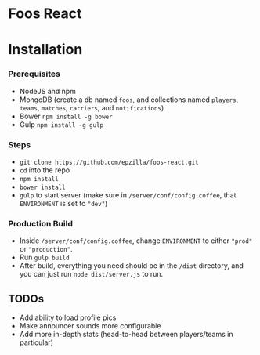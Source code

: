 Foos React
==========

# Installation
### Prerequisites
- NodeJS and npm
- MongoDB (create a db named `foos`, and collections named `players`, `teams`, `matches`, `carriers`, and `notifications`)
- Bower `npm install -g bower`
- Gulp `npm install -g gulp`

### Steps
- `git clone https://github.com/epzilla/foos-react.git`
- `cd` into the repo
- `npm install`
- `bower install`
- `gulp` to start server (make sure in `/server/conf/config.coffee`, that `ENVIRONMENT` is set to `"dev"`)

### Production Build
- Inside `/server/conf/config.coffee`, change `ENVIRONMENT` to either `"prod"` or `"production"`. 
- Run `gulp build`
- After build, everything you need should be in the `/dist` directory, and you can just run `node dist/server.js` to run.

## TODOs
- Add ability to load profile pics
- Make announcer sounds more configurable
- Add more in-depth stats (head-to-head between players/teams in particular)
